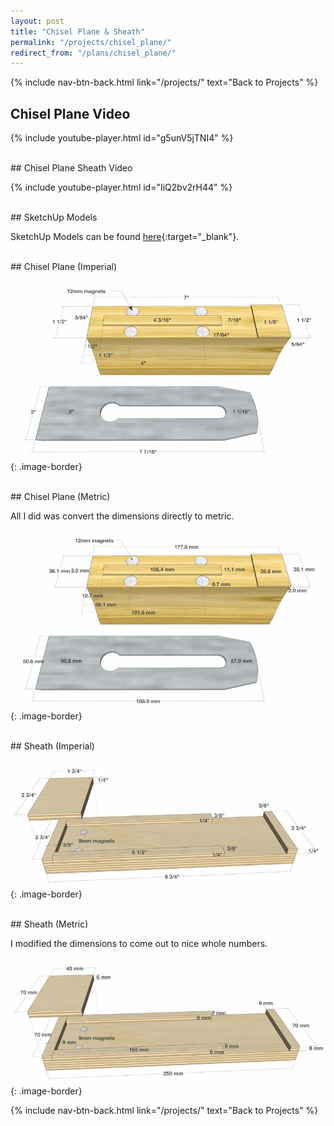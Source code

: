 ```yaml
---
layout: post
title: "Chisel Plane & Sheath"
permalink: "/projects/chisel_plane/"
redirect_from: "/plans/chisel_plane/"
---
```

{% include nav-btn-back.html link="/projects/" text="Back to Projects" %}

## Chisel Plane Video

{% include youtube-player.html id="g5unV5jTNI4" %}

<br/>
## Chisel Plane Sheath Video

{% include youtube-player.html id="IiQ2bv2rH44" %}

<br/>
## SketchUp Models

SketchUp Models can be found [here](https://3dwarehouse.sketchup.com/by/TheNewbieWoodworker){:target="_blank"}.

<br/>
## Chisel Plane (Imperial)

![](chisel_plane_and_sheath_plans.02.jpg){: .image-border}

<br/>
## Chisel Plane (Metric)

All I did was convert the dimensions directly to metric.

![](chisel_plane_and_sheath_plans.03.jpg){: .image-border}

<br/>
## Sheath (Imperial)

![](chisel_plane_and_sheath_plans.04.jpg){: .image-border}

<br/>
## Sheath (Metric)

I modified the dimensions to come out to nice whole numbers.

![](chisel_plane_and_sheath_plans.05.jpg){: .image-border}

{% include nav-btn-back.html link="/projects/" text="Back to Projects" %}

